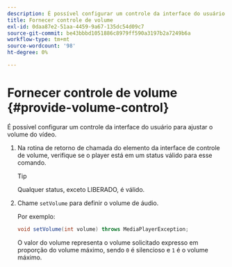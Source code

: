 ```yaml
---
description: É possível configurar um controle da interface do usuário para ajustar o volume do vídeo.
title: Fornecer controle de volume
exl-id: 0daa87e2-51aa-4459-9a67-135dc54d09c7
source-git-commit: be43bbbd1051886c8979ff590a3197b2a7249b6a
workflow-type: tm+mt
source-wordcount: '98'
ht-degree: 0%

---
```


# Fornecer controle de volume {#provide-volume-control}

É possível configurar um controle da interface do usuário para ajustar o volume do vídeo.

1. Na rotina de retorno de chamada do elemento da interface de controle de volume, verifique se o player está em um status válido para esse comando.

   >[!TIP]
   >
   >Qualquer status, exceto LIBERADO, é válido.

1. Chame `setVolume` para definir o volume de áudio.

   Por exemplo:

   ```java
   void setVolume(int volume) throws MediaPlayerException;
   ```

   O valor do volume representa o volume solicitado expresso em proporção do volume máximo, sendo `0` é silencioso e `1` é o volume máximo.

